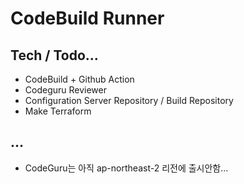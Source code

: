 # CodeBuild Runner

## Tech / Todo...

- CodeBuild + Github Action
- Codeguru Reviewer
- Configuration Server Repository / Build Repository 
- Make Terraform

## ...

- CodeGuru는 아직 ap-northeast-2 리전에 출시안함...